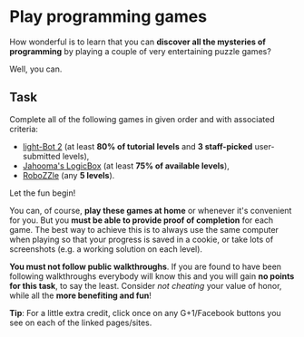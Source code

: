 Play programming games
======================

How wonderful is to learn that you can **discover all the mysteries of
programming** by playing a couple of very entertaining puzzle games?

Well, you can.

Task
----
Complete all of the following games in given order and with associated criteria:
* [light-Bot 2](http://educative-games.org/#programming/light-bot-2)
  (at least **80% of tutorial levels** and **3 staff-picked** user-submitted levels),
* [Jahooma's LogicBox](http://educative-games.org/#programming/jahoomas-logicbox)
  (at least **75% of available levels**),
* [RoboZZle](http://robozzle.com/js/) (any **5 levels**).

Let the fun begin!

You can, of course, **play these games at home** or whenever it's convenient for you.
But you **must be able to provide proof of completion** for each game.
The best way to achieve this is to always use the same computer when playing
so that your progress is saved in a cookie,
or take lots of screenshots (e.g. a working solution on each level).

**You must not follow public walkthroughs**.
If you are found to have been following walkthroughs
everybody will know this and
you will gain **no points for this task**, to say the least.
Consider _not cheating_ your value of honor, while all the **more benefiting and fun**!

**Tip**: For a little extra credit, click once on any G+1/Facebook buttons you see on each of the linked pages/sites.
